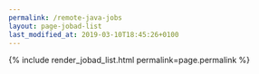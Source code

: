```yaml
---
permalink: /remote-java-jobs
layout: page-jobad-list
last_modified_at: 2019-03-10T18:45:26+0100
---
```

{% include render_jobad_list.html permalink=page.permalink %}
